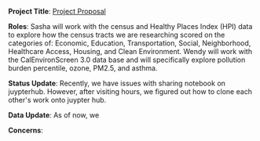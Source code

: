 **Project Title**: 
[Project Proposal](https://github.com/wendymiranda/GroupAssignments/blob/main/GroupAssignment1.md)

**Roles**:
Sasha will work with the census and Healthy Places Index (HPI) data to explore how the census tracts we are researching scored on the categories of: 
Economic,
Education,
Transportation,
Social,
Neighborhood, 
Healthcare Access,
Housing, and
Clean Environment.
Wendy will work with the CalEnvironScreen 3.0 data base and will specifically explore pollution burden percentile, ozone, PM2.5, and asthma. 

**Status Update**: Recently, we have issues with sharing notebook on juypterhub. However, after visiting hours, we figured out how to clone each other's work onto juypter hub. 

**Data Update**: As of now, we 

**Concerns**: 

